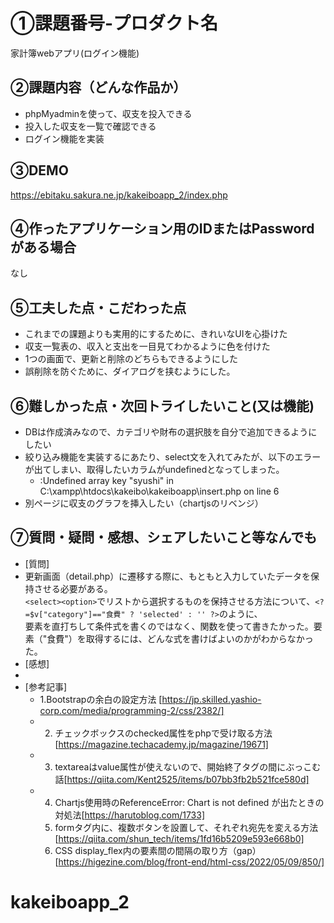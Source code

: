 # ①課題番号-プロダクト名

家計簿webアプリ(ログイン機能)

## ②課題内容（どんな作品か）

- phpMyadminを使って、収支を投入できる
- 投入した収支を一覧で確認できる
- ログイン機能を実装

## ③DEMO

https://ebitaku.sakura.ne.jp/kakeiboapp_2/index.php

## ④作ったアプリケーション用のIDまたはPasswordがある場合

なし

## ⑤工夫した点・こだわった点

- これまでの課題よりも実用的にするために、きれいなUIを心掛けた
- 収支一覧表の、収入と支出を一目見てわかるように色を付けた
- 1つの画面で、更新と削除のどちらもできるようにした
- 誤削除を防ぐために、ダイアログを挟むようにした。

## ⑥難しかった点・次回トライしたいこと(又は機能)

- DBは作成済みなので、カテゴリや財布の選択肢を自分で追加できるようにしたい
- 絞り込み機能を実装するにあたり、select文を入れてみたが、以下のエラーが出てしまい、取得したいカラムがundefinedとなってしまった。
  - :Undefined array key "syushi" in C:\xampp\htdocs\kakeibo\kakeiboapp\insert.php on line 6
- 別ページに収支のグラフを挿入したい（chartjsのリベンジ）

## ⑦質問・疑問・感想、シェアしたいこと等なんでも

- [質問]
- 更新画面（detail.php）に遷移する際に、もともと入力していたデータを保持させる必要がある。<br>```<select><option>```でリストから選択するものを保持させる方法について、```<?=$v["category"]=="食費" ? 'selected' : '' ?>```のように、<br>要素を直打ちして条件式を書くのではなく、関数を使って書きたかった。要素（"食費"）を取得するには、どんな式を書けばよいのかがわからなかった。
- [感想]
- 
- [参考記事]
  - 1.Bootstrapの余白の設定方法 [https://jp.skilled.yashio-corp.com/media/programming-2/css/2382/]
  - 2. チェックボックスのchecked属性をphpで受け取る方法[https://magazine.techacademy.jp/magazine/19671]
  - 3. textareaはvalue属性が使えないので、開始終了タグの間にぶっこむ話[https://qiita.com/Kent2525/items/b07bb3fb2b521fce580d]
  - 4. Chartjs使用時のReferenceError: Chart is not defined が出たときの対処法[https://harutoblog.com/1733]
    5. formタグ内に、複数ボタンを設置して、それぞれ宛先を変える方法[https://qiita.com/shun_tech/items/1fd16b5209e593e668b0]
    6. CSS display_flex内の要素間の間隔の取り方（gap）[https://higezine.com/blog/front-end/html-css/2022/05/09/850/]
# kakeiboapp_2
